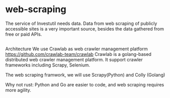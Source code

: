 # web-scraping
The service of Investutil needs data. Data from web scraping of publicly accessible sites is a very important source, besides the data gathered from free or paid APIs.

## 
Architecture
We use Crawlab as web crawler management platform
https://github.com/crawlab-team/crawlab
Crawlab is a golang-based distributed web crawler management platform. It support crawler frameworks including Scrapy, Selenium.

The web scraping framwork, we will use Scrapy(Python) and Colly (Golang)

Why not rust:
Python and Go are easier to code, and web scraping requires more agility.
